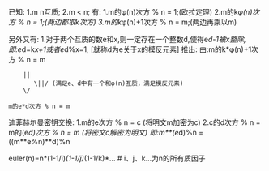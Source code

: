 已知:
	1.m n互质;
	2.m < n;
有:
	1.m的φ(n)次方 % n = 1;(欧拉定理)
	2.m的k*φ(n)次方 % n = 1;(两边都取k次方)
	3.m的k*φ(n)+1次方 % n = m;(两边再乘以m)
	

另外又有:
	1.对于两个互质的数e和x,则一定存在一个整数d,使得e*d-1被x整除,即:e*d=k*x+1或者e*d%x=1, [就称d为e关于x的模反元素]
推出:
	由:m的k*φ(n)+1次方 % n = m 
		
		||
	       \||/ (满足e、d中有一个和φ(n)互质，满足模反元素)
		\/

	m的e*d次方 % n = m

迪菲赫尔曼密钥交换:
	1.m的e次方 % n = c (将明文m加密为c)
	2.c的d次方 % n = m的(e*d)次方 % n = m (将密文c解密为明文)
	即:m**(e*d)%n = ((m**e%n)**d)%n
	


euler(n)=n*(1-1/i)*(1-1/j)*(1-1/k)*...	# i、j、k...为n的所有质因子
